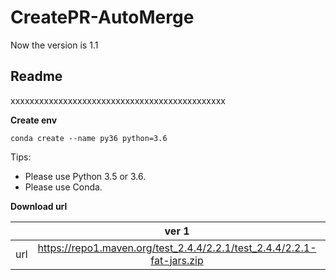 # CreatePR-AutoMerge

Now the version is 1.1
## **Readme**
xxxxxxxxxxxxxxxxxxxxxxxxxxxxxxxxxxxxxxxxxxxxx

**Create env**
```
conda create --name py36 python=3.6
```

Tips:
* Please use Python 3.5 or 3.6.
* Please use Conda.


**Download url**

|           | ver 1 | ver 2 |
| :-------: | :---------: | :--------------------------: |
| url | https://repo1.maven.org/test_2.4.4/2.2.1/test_2.4.4/2.2.1-fat-jars.zip | https://oss.sonatype.org/content/repositories/snapshots/com/test/test_2.4.4/2.2.1-SNAPSHOT/ |
